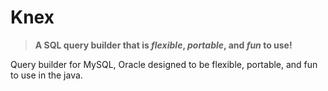 # Knex
> **A SQL query builder that is _flexible_, _portable_, and _fun_ to use!**

Query builder for MySQL, Oracle designed to be flexible, portable, and fun to use in the java.
